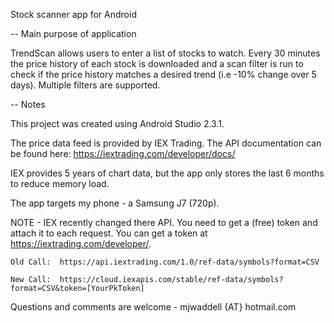 Stock scanner app for Android

-- Main purpose of application

TrendScan allows users to enter a list of stocks to watch. Every 30 minutes the price history of each stock is downloaded and a scan filter is run to check if the price history matches a desired trend (i.e -10% change over 5 days). Multiple filters are supported.

-- Notes

This project was created using Android Studio 2.3.1.

The price data feed is provided by IEX Trading. The API documentation can be found here: https://iextrading.com/developer/docs/

IEX provides 5 years of chart data, but the app only stores the last 6 months to reduce memory load.

The app targets my phone - a Samsung J7 (720p).

NOTE - IEX recently changed there API. You need to get a (free) token and attach it to each request. You can get a token at https://iextrading.com/developer/. 

    Old Call:  https://api.iextrading.com/1.0/ref-data/symbols?format=CSV

    New Call:  https://cloud.iexapis.com/stable/ref-data/symbols?format=CSV&token=[YourPkToken]

Questions and comments are welcome - mjwaddell {AT} hotmail.com
